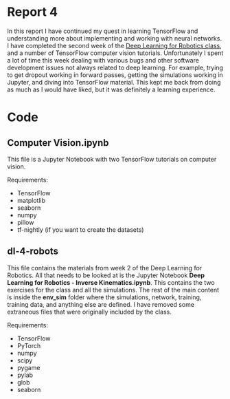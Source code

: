# Report 4

In this report I have continued my quest in learning TensorFlow and understanding more about implementing and working with neural networks. I have completed the second week of the [Deep Learning for Robotics class](https://software.intel.com/content/www/us/en/develop/training/course-deep-learning-robotics.html), and a number of TensorFlow computer vision tutorials. Unfortunately I spent a lot of time this week dealing with various bugs and other software development issues not always related to deep learning. For example, trying to get dropout working in forward passes, getting the simulations working in Jupyter, and diving into TensorFlow material. This kept me back from doing as much as I would have liked, but it was definitely a learning experience.

# Code

## Computer Vision.ipynb

This file is a Jupyter Notebook with two TensorFlow tutorials on computer vision.

Requirements:
- TensorFlow
- matplotlib
- seaborn
- numpy
- pillow
- tf-nightly (if you want to create the datasets)


## dl-4-robots

This file contains the materials from week 2 of the Deep Learning for Robotics. All that needs to be looked at is the Jupyter Notebook **Deep Learning for Robotics - Inverse Kinematics.ipynb**. This contains the two exercises for the class and all the simulations. The rest of the main content is inside the **env_sim** folder where the simulations, network, training, training data, and anything else are defined. I have removed some extraneous files that were originally included by the class.

Requirements:
- TensorFlow
- PyTorch
- numpy
- scipy
- pygame
- pylab
- glob
- seaborn
